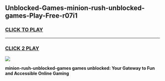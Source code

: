 
## Unblocked-Games-minion-rush-unblocked-games-Play-Free-r07i1
<h3>
<a href="https://premium76.site?title=minion-rush-unblocked-games&ref=17A">CLICK TO PLAY</a></h3>
<hr>

<h3>
<a href="https://premium76.site?title=minion-rush-unblocked-games&ref=17A">CLICK 2 PLAY</a>
  
</h3>

<a href="https://premium76.site?title=minion-rush-unblocked-games&ref=17A"><img src="https://clearcache.store/games.png"></a>


**minion-rush-unblocked-games games unblocked: Your Gateway to Fun and Accessible Online Gaming**
